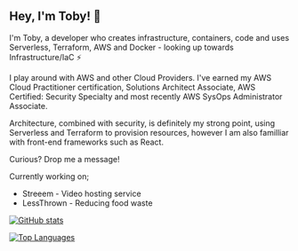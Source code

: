 ## Hey, I'm Toby! 👋

I'm Toby, a developer who creates infrastructure, containers, code and uses Serverless, Terraform, AWS and Docker - looking up towards Infrastructure/IaC ⚡

I play around with AWS and other Cloud Providers. I've earned my AWS Cloud Practitioner certification, Solutions Architect Associate, AWS Certified: Security Specialty and most recently AWS SysOps Administrator Associate.

Architecture, combined with security, is definitely my strong point, using Serverless and Terraform to provision resources, however I am also familliar with front-end frameworks such as React.

Curious? Drop me a message!

Currently working on;
- Streeem - Video hosting service
- LessThrown - Reducing food waste

[![GitHub stats](https://github-readme-stats.vercel.app/api?username=toobiii)](https://github.com/anuraghazra/github-readme-stats)

[![Top Languages](https://github-readme-stats.vercel.app/api/top-langs/?username=toobiii)](https://github.com/anuraghazra/github-readme-stats)
